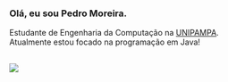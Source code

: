 ### Olá, eu sou Pedro Moreira.

Estudante de Engenharia da Computação na [UNIPAMPA](http://unipampa.edu.br/). <br>
Atualmente estou focado na programação em Java!


  
##

<div> 
 <a href="https://www.linkedin.com/in/eupedroosouza" target="_blank"><img src="https://img.shields.io/badge/-LinkedIn-%230077B5?style=for-the-badge&logo=linkedin&logoColor=white" target="_blank"></a> 
</div>
